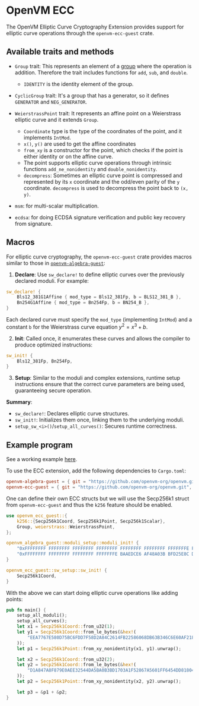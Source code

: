 # OpenVM ECC

The OpenVM Elliptic Curve Cryptography Extension provides support for elliptic curve operations through the `openvm-ecc-guest` crate.

## Available traits and methods

- `Group` trait:
    This represents an element of a [group](https://en.wikipedia.org/wiki/Group_(mathematics)) where the operation is addition. Therefore the trait includes functions for `add`, `sub`, and `double`.
    - `IDENTITY` is the identity element of the group.

- `CyclicGroup` trait:
    It's a group that has a generator, so it defines `GENERATOR` and `NEG_GENERATOR`.

- `WeierstrassPoint` trait:
    It represents an affine point on a Weierstrass elliptic curve and it extends `Group`.
    - `Coordinate` type is the type of the coordinates of the point, and it implements `IntMod`.
    - `x()`, `y()` are used to get the affine coordinates
    - `from_xy` is a constructor for the point, which checks if the point is either identity or on the affine curve.
    - The point supports elliptic curve operations through intrinsic functions `add_ne_nonidentity` and `double_nonidentity`.
    - `decompress`: Sometimes an elliptic curve point is compressed and represented by its `x` coordinate and the odd/even parity of the `y` coordinate. `decompress` is used to decompress the point back to `(x, y)`.

- `msm`: for multi-scalar multiplication.

- `ecdsa`: for doing ECDSA signature verification and public key recovery from signature.

## Macros

For elliptic curve cryptography, the `openvm-ecc-guest` crate provides macros similar to those in [`openvm-algebra-guest`](./algebra.md):

1. **Declare**: Use `sw_declare!` to define elliptic curves over the previously declared moduli. For example:

```rust
sw_declare! {
    Bls12_381G1Affine { mod_type = Bls12_381Fp, b = BLS12_381_B },
    Bn254G1Affine { mod_type = Bn254Fp, b = BN254_B },
}
```

Each declared curve must specify the `mod_type` (implementing `IntMod`) and a constant `b` for the Weierstrass curve equation $y^2 = x^3 + b$.

2. **Init**: Called once, it enumerates these curves and allows the compiler to produce optimized instructions:

```rust
sw_init! {
    Bls12_381Fp, Bn254Fp,
}
```

3. **Setup**: Similar to the moduli and complex extensions, runtime setup instructions ensure that the correct curve parameters are being used, guaranteeing secure operation.

**Summary**:

- `sw_declare!`: Declares elliptic curve structures.
- `sw_init!`: Initializes them once, linking them to the underlying moduli.
- `setup_sw_<i>()`/`setup_all_curves()`: Secures runtime correctness.

## Example program

See a working example [here](https://github.com/openvm-org/openvm/blob/main/crates/toolchain/tests/programs/examples/ec.rs).

To use the ECC extension, add the following dependencies to `Cargo.toml`:

```toml
openvm-algebra-guest = { git = "https://github.com/openvm-org/openvm.git" }
openvm-ecc-guest = { git = "https://github.com/openvm-org/openvm.git", features = ["k256"] }
```

One can define their own ECC structs but we will use the Secp256k1 struct from `openvm-ecc-guest` and thus the `k256` feature should be enabled.

```rust
use openvm_ecc_guest::{
    k256::{Secp256k1Coord, Secp256k1Point, Secp256k1Scalar},
    Group, weierstrass::WeierstrassPoint,
};

openvm_algebra_guest::moduli_setup::moduli_init! {
    "0xFFFFFFFF FFFFFFFF FFFFFFFF FFFFFFFF FFFFFFFF FFFFFFFF FFFFFFFE FFFFFC2F",
    "0xFFFFFFFF FFFFFFFF FFFFFFFF FFFFFFFE BAAEDCE6 AF48A03B BFD25E8C D0364141"
}

openvm_ecc_guest::sw_setup::sw_init! {
    Secp256k1Coord,
}
```

With the above we can start doing elliptic curve operations like adding points:

```rust
pub fn main() {
    setup_all_moduli();
    setup_all_curves();
    let x1 = Secp256k1Coord::from_u32(1);
    let y1 = Secp256k1Coord::from_le_bytes(&hex!(
        "EEA7767E580D75BC6FDD7F58D2A84C2614FB22586068DB63B346C6E60AF21842"
    ));
    let p1 = Secp256k1Point::from_xy_nonidentity(x1, y1).unwrap();

    let x2 = Secp256k1Coord::from_u32(2);
    let y2 = Secp256k1Coord::from_le_bytes(&hex!(
        "D1A847A8F879E0AEE32544DA5BA0B3BD1703A1F52867A5601FF6454DD8180499"
    ));
    let p2 = Secp256k1Point::from_xy_nonidentity(x2, y2).unwrap();

    let p3 = &p1 + &p2;
}
```
